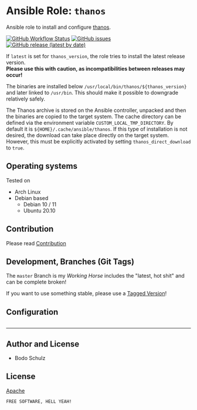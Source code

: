
# Ansible Role:  `thanos` 

Ansible role to install and configure [thanos](https://github.com/thanos-io/thanos).

[![GitHub Workflow Status](https://img.shields.io/github/workflow/status/bodsch/ansible-thanos/CI)][ci]
[![GitHub issues](https://img.shields.io/github/issues/bodsch/ansible-thanos)][issues]
[![GitHub release (latest by date)](https://img.shields.io/github/v/release/bodsch/ansible-thanos)][releases]

[ci]: https://github.com/bodsch/ansible-thanos/actions
[issues]: https://github.com/bodsch/ansible-thanos/issues?q=is%3Aopen+is%3Aissue
[releases]: https://github.com/bodsch/ansible-thanos/releases


If `latest` is set for `thanos_version`, the role tries to install the latest release version.  
**Please use this with caution, as incompatibilities between releases may occur!**

The binaries are installed below `/usr/local/bin/thanos/${thanos_version}` and later linked to `/usr/bin`. 
This should make it possible to downgrade relatively safely.

The Thanos archive is stored on the Ansible controller, unpacked and then the binaries are copied to the target system.
The cache directory can be defined via the environment variable `CUSTOM_LOCAL_TMP_DIRECTORY`. 
By default it is `${HOME}/.cache/ansible/thanos`.
If this type of installation is not desired, the download can take place directly on the target system. 
However, this must be explicitly activated by setting `thanos_direct_download` to `true`.


## Operating systems

Tested on

* Arch Linux
* Debian based
    - Debian 10 / 11
    - Ubuntu 20.10


## Contribution

Please read [Contribution](CONTRIBUTING.md)

## Development,  Branches (Git Tags)

The `master` Branch is my *Working Horse* includes the "latest, hot shit" and can be complete broken!

If you want to use something stable, please use a [Tagged Version](https://github.com/bodsch/ansible-thanos/tags)!

## Configuration

```yaml

```

---

## Author and License

- Bodo Schulz

## License

[Apache](LICENSE)

`FREE SOFTWARE, HELL YEAH!`
